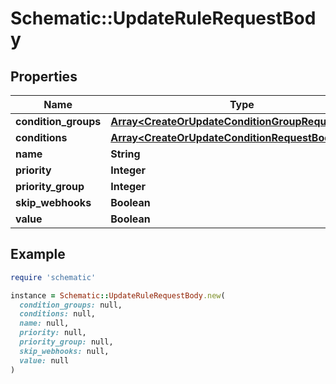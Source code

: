 # Schematic::UpdateRuleRequestBody

## Properties

| Name | Type | Description | Notes |
| ---- | ---- | ----------- | ----- |
| **condition_groups** | [**Array&lt;CreateOrUpdateConditionGroupRequestBody&gt;**](CreateOrUpdateConditionGroupRequestBody.md) |  |  |
| **conditions** | [**Array&lt;CreateOrUpdateConditionRequestBody&gt;**](CreateOrUpdateConditionRequestBody.md) |  |  |
| **name** | **String** |  |  |
| **priority** | **Integer** |  |  |
| **priority_group** | **Integer** |  | [optional] |
| **skip_webhooks** | **Boolean** |  | [optional] |
| **value** | **Boolean** |  |  |

## Example

```ruby
require 'schematic'

instance = Schematic::UpdateRuleRequestBody.new(
  condition_groups: null,
  conditions: null,
  name: null,
  priority: null,
  priority_group: null,
  skip_webhooks: null,
  value: null
)
```

